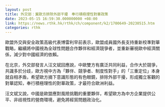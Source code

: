 ```yaml
---
layout: post
title: 外交部：冀歐方排除外部干擾　奉行積極理性對華政策
date: 2023-05-15 16:59:30.000000000 +08:00
link: https://news.rthk.hk/rthk/ch/component/k2/1700649-20230515.htm
categories: rthk
---
```


歐盟外交與安全政策高級代表博雷利早前表示，歐盟成員國外長支持重新校準對華戰略，繼續將中國視為全球性問題合作夥伴和經濟競爭者，並重新審視歐中經濟關係，減少對中國經濟的依賴。

在北京，外交部發言人汪文斌回應說，中歐雙方有廣泛共同利益，合作大於競爭，共識多於分歧，歐方視中方為「夥伴、競爭者、制度性對手」的「三重定位」本身就自相矛盾，希望歐方摘下意識形態的有色眼鏡，排除外部干擾，形成獨立客觀的對華認知，奉行積極理性的對華政策，才最符合歐洲利益。

汪文斌又說，中國是歐盟應對風險挑戰的重要夥伴，希望歐方為中方企業提供公平、非歧視性的營商環境，避免將經貿問題政治化。
